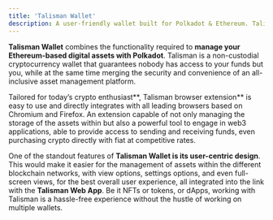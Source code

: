 ```yaml
---
title: 'Talisman Wallet'
description: A user-friendly wallet built for Polkadot & Ethereum. Talisman makes web3 simple for beginners and unlocks superpowers for pros.
---
```


**Talisman Wallet** combines the functionality required to **manage your Ethereum-based digital assets with Polkadot**. Talisman is a non-custodial cryptocurrency wallet that guarantees nobody has access to your funds but you, while at the same time merging the security and convenience of an all-inclusive asset management platform.

Tailored for today’s crypto enthusiast**, Talisman browser extension** is easy to use and directly integrates with all leading browsers based on Chromium and Firefox. An extension capable of not only managing the storage of the assets within but also a powerful tool to engage in web3 applications, able to provide access to sending and receiving funds, even purchasing crypto directly with fiat at competitive rates.

One of the standout features of **Talisman Wallet is its user-centric design**. This would make it easier for the management of assets within the different blockchain networks, with view options, settings options, and even full-screen views, for the best overall user experience, all integrated into the link with the **Talisman Web App**. Be it NFTs or tokens, or dApps, working with Talisman is a hassle-free experience without the hustle of working on multiple wallets.

